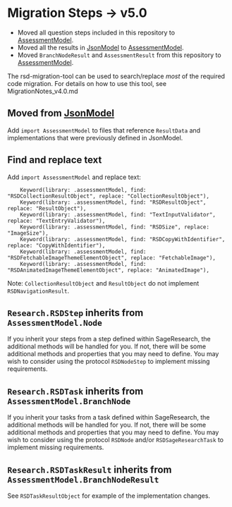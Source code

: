 #   Migration Steps -> v5.0

- Moved all question steps included in this repository to [AssessmentModel](https://github.com/Sage-Bionetworks/AssessmentModelKMM.git).
- Moved all the results in [JsonModel](https://github.com/Sage-Bionetworks/JsonModel-Swift.git) to [AssessmentModel](https://github.com/Sage-Bionetworks/AssessmentModelKMM.git).
- Moved `BranchNodeResult` and `AssessmentResult` from this repository to [AssessmentModel](https://github.com/Sage-Bionetworks/AssessmentModelKMM.git).

The rsd-migration-tool can be used to search/replace *most* of the required code migration. For details
on how to use this tool, see MigrationNotes_v4.0.md

## Moved from [JsonModel](https://github.com/Sage-Bionetworks/JsonModel-Swift.git)

Add `import AssessmentModel` to files that reference `ResultData` and implementations that were previously defined in JsonModel.

## Find and replace text

Add `import AssessmentModel` and replace text:

```
    Keyword(library: .assessmentModel, find: "RSDCollectionResultObject", replace: "CollectionResultObject"),
    Keyword(library: .assessmentModel, find: "RSDResultObject", replace: "ResultObject"),
    Keyword(library: .assessmentModel, find: "TextInputValidator", replace: "TextEntryValidator"),
    Keyword(library: .assessmentModel, find: "RSDSize", replace: "ImageSize"),
    Keyword(library: .assessmentModel, find: "RSDCopyWithIdentifier", replace: "CopyWithIdentifier"),
    Keyword(library: .assessmentModel, find: "RSDFetchableImageThemeElementObject", replace: "FetchableImage"),
    Keyword(library: .assessmentModel, find: "RSDAnimatedImageThemeElementObject", replace: "AnimatedImage"),
```

Note: `CollectionResultObject` and `ResultObject` do not implement `RSDNavigationResult`.

## `Research.RSDStep` inherits from `AssessmentModel.Node`

If you inherit your steps from a step defined within SageResearch, the additional methods will be
handled for you. If not, there will be some additional methods and properties that you may need
to define. You may wish to consider using the protocol `RSDNodeStep` to implement missing requirements.

## `Research.RSDTask` inherits from `AssessmentModel.BranchNode`

If you inherit your tasks from a task defined within SageResearch, the additional methods will be 
handled for you. If not, there will be some additional methods and properties that you may need
to define. You may wish to consider using the protocol `RSDNode` and/or `RSDSageResearchTask` to 
implement missing requirements.

## `Research.RSDTaskResult` inherits from `AssessmentModel.BranchNodeResult`

See `RSDTaskResultObject` for example of the implementation changes.

